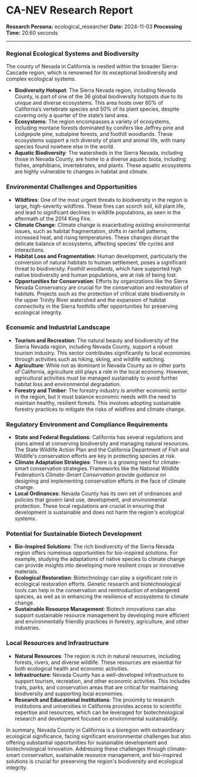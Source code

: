 # CA-NEV Research Report

**Research Persona:** ecological_researcher
**Date:** 2024-11-03
**Processing Time:** 20.60 seconds

---

### Regional Ecological Systems and Biodiversity

The county of Nevada in California is nestled within the broader Sierra-Cascade region, which is renowned for its exceptional biodiversity and complex ecological systems.

- **Biodiversity Hotspot**: The Sierra Nevada region, including Nevada County, is part of one of the 36 global biodiversity hotspots due to its unique and diverse ecosystems. This area hosts over 60% of California’s vertebrate species and 50% of its plant species, despite covering only a quarter of the state’s land area.
- **Ecosystems**: The region encompasses a variety of ecosystems, including montane forests dominated by conifers like Jeffrey pine and Lodgepole pine, subalpine forests, and foothill woodlands. These ecosystems support a rich diversity of plant and animal life, with many species found nowhere else in the world.
- **Aquatic Biodiversity**: The watersheds in the Sierra Nevada, including those in Nevada County, are home to a diverse aquatic biota, including fishes, amphibians, invertebrates, and plants. These aquatic ecosystems are highly vulnerable to changes in habitat and climate.

### Environmental Challenges and Opportunities

- **Wildfires**: One of the most urgent threats to biodiversity in the region is large, high-severity wildfires. These fires can scorch soil, kill plant life, and lead to significant declines in wildlife populations, as seen in the aftermath of the 2014 King Fire.
- **Climate Change**: Climate change is exacerbating existing environmental issues, such as habitat fragmentation, shifts in rainfall patterns, increased heat, and rising temperatures. These changes disrupt the delicate balance of ecosystems, affecting species' life cycles and interactions.
- **Habitat Loss and Fragmentation**: Human development, particularly the conversion of natural habitats to human settlement, poses a significant threat to biodiversity. Foothill woodlands, which have supported high native biodiversity and human populations, are at risk of being lost.
- **Opportunities for Conservation**: Efforts by organizations like the Sierra Nevada Conservancy are crucial for the conservation and restoration of habitats. Projects such as the protection of critical state biodiversity in the upper Trinity River watershed and the expansion of habitat connectivity in the Sierra foothills offer opportunities for preserving ecological integrity.

### Economic and Industrial Landscape

- **Tourism and Recreation**: The natural beauty and biodiversity of the Sierra Nevada region, including Nevada County, support a robust tourism industry. This sector contributes significantly to local economies through activities such as hiking, skiing, and wildlife watching.
- **Agriculture**: While not as dominant in Nevada County as in other parts of California, agriculture still plays a role in the local economy. However, agricultural activities must be managed sustainably to avoid further habitat loss and environmental degradation.
- **Forestry and Timber**: The forestry industry is another economic sector in the region, but it must balance economic needs with the need to maintain healthy, resilient forests. This involves adopting sustainable forestry practices to mitigate the risks of wildfires and climate change.

### Regulatory Environment and Compliance Requirements

- **State and Federal Regulations**: California has several regulations and plans aimed at conserving biodiversity and managing natural resources. The State Wildlife Action Plan and the California Department of Fish and Wildlife's conservation efforts are key in protecting species at risk.
- **Climate Adaptation Strategies**: There is a growing need for climate-smart conservation strategies. Frameworks like the National Wildlife Federation’s *Climate-Smart Conservation* provide guidance on designing and implementing conservation efforts in the face of climate change.
- **Local Ordinances**: Nevada County has its own set of ordinances and policies that govern land use, development, and environmental protection. These local regulations are crucial in ensuring that development is sustainable and does not harm the region's ecological systems.

### Potential for Sustainable Biotech Development

- **Bio-Inspired Solutions**: The rich biodiversity of the Sierra Nevada region offers numerous opportunities for bio-inspired solutions. For example, studying the adaptations of native species to climate change can provide insights into developing more resilient crops or innovative materials.
- **Ecological Restoration**: Biotechnology can play a significant role in ecological restoration efforts. Genetic research and biotechnological tools can help in the conservation and reintroduction of endangered species, as well as in enhancing the resilience of ecosystems to climate change.
- **Sustainable Resource Management**: Biotech innovations can also support sustainable resource management by developing more efficient and environmentally friendly practices in forestry, agriculture, and other industries.

### Local Resources and Infrastructure

- **Natural Resources**: The region is rich in natural resources, including forests, rivers, and diverse wildlife. These resources are essential for both ecological health and economic activities.
- **Infrastructure**: Nevada County has a well-developed infrastructure to support tourism, recreation, and other economic activities. This includes trails, parks, and conservation areas that are critical for maintaining biodiversity and supporting local economies.
- **Research and Educational Institutions**: The proximity to research institutions and universities in California provides access to scientific expertise and resources, which can be leveraged for biotechnological research and development focused on environmental sustainability.

In summary, Nevada County in California is a bioregion with extraordinary ecological significance, facing significant environmental challenges but also offering substantial opportunities for sustainable development and biotechnological innovation. Addressing these challenges through climate-smart conservation, sustainable resource management, and bio-inspired solutions is crucial for preserving the region's biodiversity and ecological integrity.